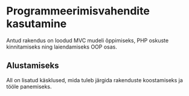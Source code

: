 # Programmeerimisvahendite kasutamine
Antud rakendus on loodud MVC
 mudeli õppimiseks, PHP oskuste kinnitamiseks ning laiendamiseks
  OOP osas.
  ## Alustamiseks
  All on lisatud käsklused, mida tuleb järgida rakenduste koostamiseks
  ja tööle panemiseks.